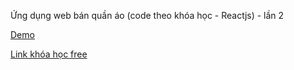 Ứng dụng web bán quần áo (code theo khóa học - Reactjs) - lần 2

[Demo](https://hieuecommerce.netlify.app/)

[Link khóa học free](https://freecoursesite.com/1-complete-react-developer-in-2019-w-redux-hooks-graphql/)
